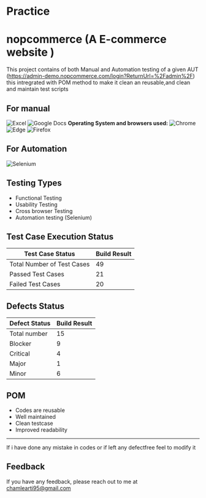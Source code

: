 # Practice
# nopcommerce (A E-commerce website )
This project contains of both Manual and Automation testing of a given
AUT (https://admin-demo.nopcommerce.com/login?ReturnUrl=%2Fadmin%2F)
this intregrated with POM method to make it clean an reusable,and clean and maintain test scripts
## For manual
![Excel](https://img.shields.io/badge/Excel-%23217346?style=for-the-badge&logo=microsoft-excel&logoColor=white)
![Google Docs](https://img.shields.io/badge/Google%20Docs-%234285F4?style=for-the-badge&logo=google-docs&logoColor=white)
**Operating System and browsers used:**
![Chrome](https://img.shields.io/badge/Chrome-%234285F4?style=for-the-badge&logo=google-chrome&logoColor=white)
![Edge](https://img.shields.io/badge/Edge-%230078D7?style=for-the-badge&logo=microsoft-edge&logoColor=white)
![Firefox](https://img.shields.io/badge/Firefox-%23FF7139?style=for-the-badge&logo=firefox&logoColor=white)
## For Automation
![Selenium](https://img.shields.io/badge/Selenium-%2343B02A?style=for-the-badge&logo=selenium&logoColor=white)
## Testing Types
- Functional Testing
- Usability Testing
- Cross browser Testing
- Automation testing (Selenium)
## Test Case Execution Status
| Test Case Status | Build Result |
|-----------------------------|---------------------|
| Total Number of Test Cases | 49 |
| Passed Test Cases | 21 |
| Failed Test Cases | 20 |
## Defects Status
| Defect Status | Build Result |
|-----------------|--------------|
| Total number | 15 |
| Blocker | 9 |
| Critical | 4 |
| Major | 1 |
| Minor | 6 |
## POM
- Codes are reusable
- Well maintained
- Clean testcase
- Improved readability
------------------------------------------------------------------------------------------
If i have done any mistake in codes or if left any defectfree feel to modify it
## Feedback
If you have any feedback, please reach out to me at
chamlearti95@gmail.com
